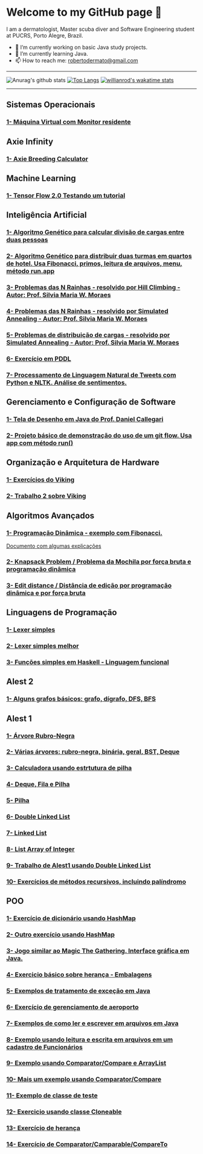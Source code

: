 # Welcome to my GitHub page 👋

I am a dermatologist, Master scuba diver and Software Engineering student at PUCRS, Porto Alegre, Brazil.

- 🔭 I’m currently working on basic Java study projects.
- 🌱 I’m currently learning Java.
- 📫 How to reach me: robertodermato@gmail.com

---
![Anurag's github stats](https://github-readme-stats.vercel.app/api?username=robertodermato&theme=vue&hide=prs,issues&show_icons=true)
[![Top Langs](https://github-readme-stats.vercel.app/api/top-langs/?username=robertodermato&layout=compact)](https://github.com/anuraghazra/github-readme-stats)
[![willianrod's wakatime stats](https://github-readme-stats.vercel.app/api/wakatime?username=robertodermato)](https://github.com/anuraghazra/github-readme-stats)

---
## Sistemas Operacionais
### [1- Máquina Virtual com Monitor residente](https://github.com/robertodermato/sisopvm)

## Axie Infinity
### [1- Axie Breeding Calculator](https://github.com/robertodermato/AxieBreedCalculator)

## Machine Learning
### [1- Tensor Flow 2.0 Testando um tutorial](https://github.com/robertodermato/teste)

## Inteligência Artificial
### [1- Algoritmo Genético para calcular divisão de cargas entre duas pessoas](https://github.com/robertodermato/algoritmo_genetico_cargas)
### [2- Algoritmo Genético para distribuir duas turmas em quartos de hotel. Usa Fibonacci, primos, leitura de arquivos, menu, método run.app](https://github.com/robertodermato/algoritmo_genetico_alunos)
### [3- Problemas das N Rainhas - resolvido por Hill Climbing - Autor: Prof. Silvia Maria W. Moraes](https://github.com/robertodermato/hill_climbing_n_rainhas_silvia)
### [4- Problemas das N Rainhas - resolvido por Simulated Annealing - Autor: Prof. Silvia Maria W. Moraes](https://github.com/robertodermato/simulated_annealing_n_rainhas_silvia)
### [5- Problemas de distribuição de cargas - resolvido por Simulated Annealing - Autor: Prof. Silvia Maria W. Moraes](https://github.com/robertodermato/Distribuicao_de_Cargas_simulated_annealing_silvia)
### [6- Exercício em PDDL](https://github.com/robertodermato/PDDL)
### [7- Processamento de Linguagem Natural de Tweets com Python e NLTK. Análise de sentimentos.](https://github.com/robertodermato/nltk)

## Gerenciamento e Configuração de Software
### [1- Tela de Desenho em Java do Prof. Daniel Callegari](https://github.com/robertodermato/TelaDesenho.git)
### [2- Projeto básico de demonstração do uso de um git flow. Usa app com método run()](https://github.com/GabrieRabelo/ja-chegou)

## Organização e Arquitetura de Hardware
### [1- Exercícios do Viking](https://github.com/robertodermato/ExerciciosSimuladorViking.git)
### [2- Trabalho 2 sobre Viking](https://github.com/robertodermato/T2OrgArq.git)

## Algoritmos Avançados
### [1- Programação Dinâmica - exemplo com Fibonacci.](https://github.com/robertodermato/ProgramacaoDinamica.git)
[Documento com algumas explicações](https://docs.google.com/document/d/1RNHlz1javJCIgI9wuwG7zFeHW3GPtgcc5vWcO7qAI9c/edit?usp=sharing)
### [2- Knapsack Problem / Problema da Mochila por força bruta e programação dinâmica](https://github.com/robertodermato/KnapsackProblem.git)
### [3- Edit distance / Distância de edição por programação dinâmica e por força bruta](https://github.com/robertodermato/DistanciaDeEdicao.git)

## Linguagens de Programação
### [1- Lexer simples](https://github.com/robertodermato/Lexer.git)
### [2- Lexer simples melhor](https://github.com/LucasGCardoso/interpreter/blob/master/src/src/Interpreter.java)
### [3- Funções simples em Haskell - Linguagem funcional](https://github.com/LucasGCardoso/HaskellSimpleFunctions)

## Alest 2
### [1- Alguns grafos básicos: grafo, dígrafo, DFS, BFS](https://github.com/robertodermato/BasicGraphsAlfa.git)

## Alest 1
### [1- Árvore Rubro-Negra](https://github.com/robertodermato/arvoreRubroNegra.git)
### [2- Várias árvores: rubro-negra, binária, geral, BST, Deque](https://github.com/robertodermato/Trees.git)
### [3- Calculadora usando estrtutura de pilha](https://github.com/robertodermato/CalculadoraPilha.git)
### [4- Deque, Fila e Pilha](https://github.com/robertodermato/FilaQueue.git)
### [5- Pilha](https://github.com/robertodermato/pilha.git)
### [6- Double Linked List](https://github.com/robertodermato/DoublyLinkedListProfessora.git)
### [7- Linked List](https://github.com/robertodermato/listaEncadeada.git)
### [8- List Array of Integer](https://github.com/robertodermato/ListAarrayOfInteger.git)
### [9- Trabalho de Alest1 usando Double Linked List](https://github.com/robertodermato/Trabalho1Alest.git)
### [10- Exercícios de métodos recursivos, incluindo palíndromo](https://github.com/robertodermato/recursivos.git)

## POO
### [1- Exercício de dicionário usando HashMap](https://github.com/robertodermato/exercicioDicionario.git)
### [2- Outro exercício usando HashMap](https://github.com/robertodermato/ColecoesDic.git)
### [3- Jogo similar ao Magic The Gathering. Interface gráfica em Java.](https://github.com/robertodermato/JogoCartasProfe.git)
### [4- Exercicio básico sobre herança - Embalagens](https://github.com/robertodermato/Embalagens.git)
### [5- Exemplos de tratamento de exceção em Java](https://github.com/robertodermato/AulaExcecaoPoo.git)
### [6- Exercício de gerenciamento de aeroporto](https://github.com/robertodermato/aeroportoPoo.git)
### [7- Exemplos de como ler e escrever em arquivos em Java](https://github.com/robertodermato/streams.git)
### [8- Exemplo usando leitura e escrita em arquivos em um cadastro de Funcionários](https://github.com/robertodermato/AppFuncionariosStreams.git)
### [9- Exemplo usando Comparator/Compare e ArrayList](https://github.com/robertodermato/cadastroDeFuncionarios.git)
### [10- Mais um exemplo usando Comparator/Compare](https://github.com/robertodermato/AcmeAir.git)
### [11- Exemplo de classe de teste](https://github.com/robertodermato/triangulo.git)
### [12- Exercicio usando classe Cloneable](https://github.com/robertodermato/Telefonia.git)
### [13- Exercício de herança](https://github.com/robertodermato/Funcionario.git)
### [14- Exercício de Comparator/Camparable/CompareTo](https://github.com/robertodermato/testeInterface2.git)







